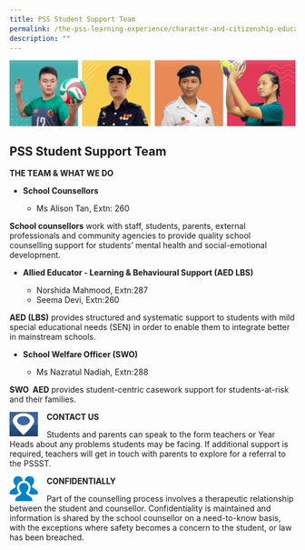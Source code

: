 ```yaml
---
title: PSS Student Support Team
permalink: /the-pss-learning-experience/character-and-citizenship-education/pss-student-support-team/
description: ""
---
```

![](/images/Our%20School/subbanner.jpg)

## PSS Student Support Team

**THE TEAM & WHAT WE DO**

  

*   **School Counsellors**

    *   Ms Alison Tan, Extn: 260

**School counsellors** work with staff, students, parents, external professionals and community agencies to provide quality school counselling support for students’ mental health and social-emotional development.

  

*   **Allied Educator - Learning & Behavioural Support (AED LBS)**

    *   Norshida Mahmood, Extn:287
    *   Seema Devi, Extn:260

**AED (LBS)** provides structured and systematic support to students with mild special educational needs (SEN) in order to enable them to integrate better in mainstream schools.

  

*   **School Welfare Officer (SWO)**

    *   Ms Nazratul Nadiah, Extn:288

**SWO  AED** provides student-centric casework support for students-at-risk and their families.


<img src="/images/CCE/PSS%20Student%20Support%20Team/Contact%20Us.png"  
     style="width:10%;margin-right:15px;" align = "left">
		 
**CONTACT US**
		 
Students and parents can speak to the form teachers or Year Heads about any problems students may be facing. If additional support is required, teachers will get in touch with parents to explore for a referral to the PSSST.

<img src="/images/CCE/PSS%20Student%20Support%20Team/Confidentiality.png"  
     style="width:10%;margin-right:15px;" align = "left">
**CONFIDENTIALLY**

Part of the counselling process involves a therapeutic relationship between the student and counsellor. Confidentiality is maintained and information is shared by the school counsellor on a need-to-know basis, with the exceptions where safety becomes a concern to the student, or law has been breached.